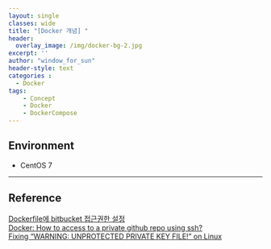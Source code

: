```yaml
--- 
layout: single
classes: wide
title: "[Docker 개념] "
header:
  overlay_image: /img/docker-bg-2.jpg
excerpt: ''
author: "window_for_sun"
header-style: text
categories :
  - Docker
tags:
    - Concept
    - Docker
    - DockerCompose
---  
```


## Environment
- CentOS 7








	

---
## Reference
[Dockerfile에 bitbucket 접근권한 설정](http://seapy.com/2081)  
[Docker: How to access to a private github repo using ssh?](https://stackoverflow.com/questions/24642278/docker-how-to-access-to-a-private-github-repo-using-ssh)  
[Fixing “WARNING: UNPROTECTED PRIVATE KEY FILE!” on Linux](https://www.howtogeek.com/168119/fixing-warning-unprotected-private-key-file-on-linux/)  
